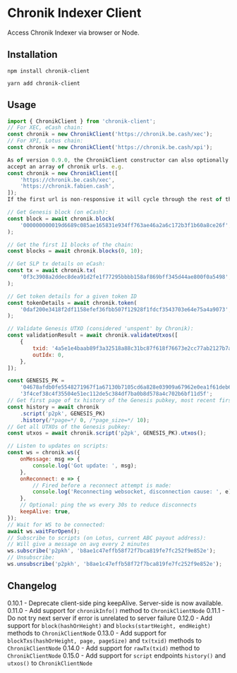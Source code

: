 # Chronik Indexer Client

Access Chronik Indexer via browser or Node.

## Installation

`npm install chronik-client`

`yarn add chronik-client`

## Usage

```js
import { ChronikClient } from 'chronik-client';
// For XEC, eCash chain:
const chronik = new ChronikClient('https://chronik.be.cash/xec');
// For XPI, Lotus chain:
const chronik = new ChronikClient('https://chronik.be.cash/xpi');

As of version 0.9.0, the ChronikClient constructor can also optionally
accept an array of chronik urls. e.g.
const chronik = new ChronikClient([
    'https://chronik.be.cash/xec',
    'https://chronik.fabien.cash',
]);
If the first url is non-responsive it will cycle through the rest of the array.

// Get Genesis block (on eCash):
const block = await chronik.block(
    '000000000019d6689c085ae165831e934ff763ae46a2a6c172b3f1b60a8ce26f',
);

// Get the first 11 blocks of the chain:
const blocks = await chronik.blocks(0, 10);

// Get SLP tx details on eCash:
const tx = await chronik.tx(
    '0f3c3908a2ddec8dea91d2fe1f77295bbbb158af869bff345d44ae800f0a5498',
);

// Get token details for a given token ID
const tokenDetails = await chronik.token(
    '0daf200e3418f2df1158efef36fbb507f12928f1fdcf3543703e64e75a4a9073',
);

// Validate Genesis UTXO (considered 'unspent' by Chronik):
const validationResult = await chronik.validateUtxos([
    {
        txid: '4a5e1e4baab89f3a32518a88c31bc87f618f76673e2cc77ab2127b7afdeda33b',
        outIdx: 0,
    },
]);

const GENESIS_PK =
    '04678afdb0fe5548271967f1a67130b7105cd6a828e03909a67962e0ea1f61deb649f6bc' +
    '3f4cef38c4f35504e51ec112de5c384df7ba0b8d578a4c702b6bf11d5f';
// Get first page of tx history of the Genesis pubkey, most recent first:
const history = await chronik
    .script('p2pk', GENESIS_PK)
    .history(/*page=*/ 0, /*page_size=*/ 10);
// Get all UTXOs of the Genesis pubkey:
const utxos = await chronik.script('p2pk', GENESIS_PK).utxos();

// Listen to updates on scripts:
const ws = chronik.ws({
    onMessage: msg => {
        console.log('Got update: ', msg);
    },
    onReconnect: e => {
        // Fired before a reconnect attempt is made:
        console.log('Reconnecting websocket, disconnection cause: ', e);
    },
    // Optional: ping the ws every 30s to reduce disconnects
    keepAlive: true,
});
// Wait for WS to be connected:
await ws.waitForOpen();
// Subscribe to scripts (on Lotus, current ABC payout address):
// Will give a message on avg every 2 minutes
ws.subscribe('p2pkh', 'b8ae1c47effb58f72f7bca819fe7fc252f9e852e');
// Unsubscribe:
ws.unsubscribe('p2pkh', 'b8ae1c47effb58f72f7bca819fe7fc252f9e852e');
```

## Changelog

0.10.1 - Deprecate client-side ping keepAlive. Server-side is now available.
0.11.0 - Add support for `chronikInfo()` method to `ChronikClientNode`
0.11.1 - Do not try next server if error is unrelated to server failure
0.12.0 - Add support for `block(hashOrHeight)` and `blocks(startHeight, endHeight)` methods to `ChronikClientNode`
0.13.0 - Add support for `blockTxs(hashOrHeight, page, pageSize)` and `tx(txid)` methods to `ChronikClientNode`
0.14.0 - Add support for `rawTx(txid)` method to `ChronikClientNode`
0.15.0 - Add support for `script` endpoints `history()` and `utxos()` to `ChronikClientNode`

